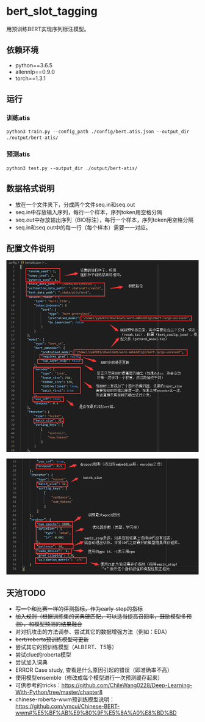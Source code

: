 # bert_slot_tagging
用预训练BERT实现序列标注模型。

## 依赖环境
- python==3.6.5
- allennlp==0.9.0
- torch==1.3.1

## 运行

### 训练atis
```
python3 train.py --config_path ./config/bert.atis.json --output_dir ./output/bert-atis/
```

### 预测atis
```
python3 test.py --output_dir ./output/bert-atis/
```

## 数据格式说明

- 放在一个文件夹下，分成两个文件seq.in和seq.out
- seq.in中存放输入序列，每行一个样本，序列token用空格分隔
- seq.out中存放输出序列（BIO标注），每行一个样本，序列token用空格分隔
- seq.in和seq.out中的每一行（每个样本）需要一一对应。

## 配置文件说明

![配置说明1](https://raw.githubusercontent.com/yym6472/ImagesForPicGo/master/20200325163112.png)

![配置说明2](https://raw.githubusercontent.com/yym6472/ImagesForPicGo/master/%24VN%6068PRW7LA%7DFZOPLFB4QJ.png)

## 天池TODO

- ~~写一个和比赛一样的评测指标，作为early-stop的指标~~
- ~~加入规则（根据训练集的词典硬匹配，可以适当提高召回率，鼓励模型多预测），和模型预测的结果融合~~
- 对对抗攻击的方法调参、尝试其它的数据增强方法（例如：EDA）
- ~~bert/roberta预训练模型可更新~~
- 尝试其它的预训练模型（ALBERT、T5等）
- 尝试clue的roberta模型
- 尝试加入词典
- ERROR Case study, 查看是什么原因引起的错误（即准确率不高）
- 使用模型ensemble（修改成每个模型进行一次预测缓存起来）
- 可供参考的tricks：https://github.com/ChileWang0228/Deep-Learning-With-Python/tree/master/chapter8
- chinese-roberta-wwm预训练模型说明：https://github.com/ymcui/Chinese-BERT-wwm#%E5%BF%AB%E9%80%9F%E5%8A%A0%E8%BD%BD